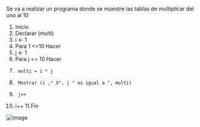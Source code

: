 Se va a realizar un programa donde se muestre las tablas de multiplicar del uno al 10

1. Inicio
2. Declarar (multi)
3. i <- 1
4. Para 1 <=10 Hacer
5.  j <- 1
6.  Para j <= 10 Hacer
7.      multi = i * j
8.      Mostrar (i ," X", j " es igual a ", multi)
9.      j++
10. i++
11.Fin

![image](https://user-images.githubusercontent.com/34118685/165224850-2c16ade9-9513-4b16-8ce1-dff47bc45e93.png)


